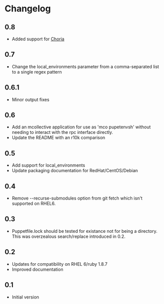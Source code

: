 Changelog
=========

0.8
---

- Added support for [Choria](https://choria.io/)

0.7
---

 - Change the local_environments parameter from a comma-separated list to a
   single regex pattern

0.6.1
---

 - Minor output fixes

0.6
---

 - Add an mcollective application for use as 'mco pupetenvsh' without needing
   to interact with the rpc interface directly.
 - Update the README with an r10k comparison

0.5
---

 - Add support for local_environments
 - Update packaging documentation for RedHat/CentOS/Debian

0.4
---

 - Remove --recurse-submodules option from git fetch which isn't supported
   on RHEL6.

0.3
---

 - Puppetfile.lock should be tested for existance not for being a directory.
   This was overzealous search/replace introduced in 0.2.

0.2
---

 - Updates for compatibility on RHEL 6/ruby 1.8.7
 - Improved documentation

0.1
---

 - Initial version
